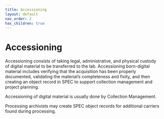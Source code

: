 ```yaml
---
title: Accessioning
layout: default
nav_order: 2
has_children: true
---
```

# Accessioning  
Accessioning consists of taking legal, administrative, and physical custody of digital material to be transferred to the lab. Accessioning born-digital material includes verifying that the acquisition has been properly documented, validating the material’s completeness and fixity, and then creating an object record in SPEC to support collection management and project planning.  

Accessioning of digital material is usually done by Collection Management.  

Processing archivists may create SPEC object records for additional carriers found during processing.  